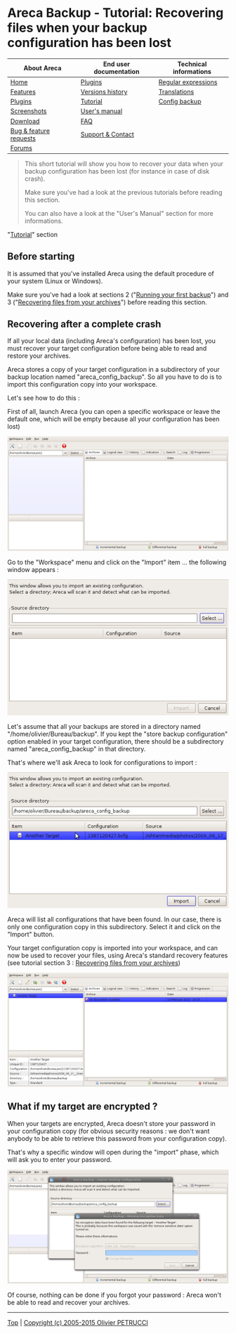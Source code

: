 # Areca Backup - Tutorial: Recovering files when your backup configuration has been lost

| About Areca                   | End user documentation            | Technical informations                        |
|-------------------------------|-----------------------------------|-----------------------------------------------|
| [Home](README.md)             | [Plugins](plugin_list.md)         | [Regular expressions](regex.md)               |
| [Features](features.md)       | [Versions history](history.md)    | [Translations](documentation.md#translations) |
| [Plugins](plugin_list.md)     | [Tutorial](tutorial.md)           | [Config backup](config_backup.md)             |
| [Screenshots](screenshots.md) | [User's manual](documentation.md) |                                               |
| [Download]                    | [FAQ](faq.md)                     |                                               |
| [Bug & feature requests]      | [Support & Contact](support.md)   |                                               |
| [Forums]                      |                                   |                                               |

[Download]: https://sourceforge.net/projects/areca/files/areca-stable/
[Bug & feature requests]: https://sourceforge.net/p/areca/_list/tickets?source=navbar
[Forums]: https://sourceforge.net/projects/areca/forums


> This short tutorial will show you how to recover your data when your backup configuration has been lost (for instance in case of disk crash).
>
> Make sure you've had a look at the previous tutorials before reading this section.
>
> You can also have a look at the "User's Manual" section for more informations.


"[Tutorial](tutorial.md)" section


## Before starting

It is assumed that you've installed Areca using the default procedure of your system (Linux or Windows).

Make sure you've had a look at sections 2 ("[Running your first backup](tutorial2.md)") and 3 ("[Recovering files from your archives](tutorial3.md)") before reading this section.

## Recovering after a complete crash

If all your local data (including Areca's configuration) has been lost, you must recover your target configuration before being able to read and restore your archives.

Areca stores a copy of your target configuration in a subdirectory of your backup location named "areca_config_backup". So all you have to do is to import this configuration copy into your workspace.


Let's see how to do this :


First of all, launch Areca (you can open a specific workspace or leave the default one, which will be empty because all your configuration has been lost)

![](./images/new_ws.jpg)

Go to the "Workspace" menu and click on the "Import" item ... the following window appears :

![](./images/import_void.jpg)

Let's assume that all your backups are stored in a directory named "/home/olivier/Bureau/backup". If you kept the "store backup configuration" option enabled in your target configuration, there should be a subdirectory named "areca_config_backup" in that directory.


That's where we'll ask Areca to look for configurations to import :

![](./images/import_full.jpg)

Areca will list all configurations that have been found. In our case, there is only one configuration copy in this subdirectory.
Select it and click on the "Import" button.


Your target configuration copy is imported into your workspace, and can now be used to recover your files, using Areca's standard recovery features (see tutorial section 3 : [Recovering files from your archives](tutorial3.md))

![](./images/physical_recovered.jpg)

## What if my target are encrypted ?

When your targets are encrypted, Areca doesn't store your password in your configuration copy (for obvious security reasons : we don't want anybody to be able to retrieve this password from your configuration copy).

That's why a specific window will open during the "import" phase, which will ask you to enter your password.

![](./images/encrypted.jpg)

Of course, nothing can be done if you forgot your password : Areca won't be able to read and recover your archives.


---

[Top] | [Copyright (c) 2005-2015 Olivier PETRUCCI]

[Top]: #areca-backup---tutorial-recovering-files-when-your-backup-configuration-has-been-lost "Go to top of the document"
[Copyright (c) 2005-2015 Olivier PETRUCCI]: https://areca-backup.org/tutorial5.php "Visit the original resource"
